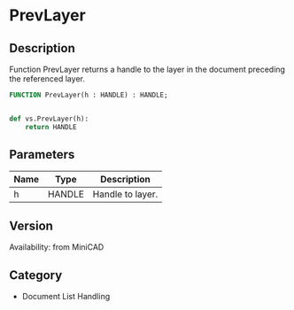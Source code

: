 # PrevLayer

## Description
Function PrevLayer returns a handle to the layer in the document preceding the referenced layer.

```pascal
FUNCTION PrevLayer(h : HANDLE) : HANDLE;
```

```python

def vs.PrevLayer(h):
    return HANDLE
```

## Parameters
|Name|Type|Description|
|---|---|---|
|h|HANDLE|Handle to layer.|

## Version
Availability: from MiniCAD
## Category
* Document List Handling


